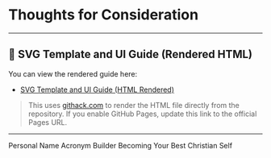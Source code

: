 # Thoughts for Consideration

---

## 📄 SVG Template and UI Guide (Rendered HTML)

You can view the rendered guide here:

- [SVG Template and UI Guide (HTML Rendered)](https://raw.githack.com/ClaudiusMinimus/Thoughts-for-Consideration/main/SVG_Template_and_UI_Guide.html)

> This uses [githack.com](https://raw.githack.com/) to render the HTML file directly from the repository. If you enable GitHub Pages, update this link to the official Pages URL.

---

Personal Name Acronym Builder Becoming Your Best Christian Self
